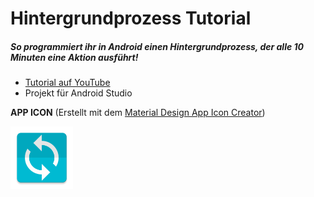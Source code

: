 # Hintergrundprozess Tutorial
##### So programmiert ihr in Android einen Hintergrundprozess, der alle 10 Minuten eine Aktion ausführt!

- <a href="https://youtu.be/6TDi2Nnczng" target="_blank" >Tutorial auf YouTube</a>
- Projekt für Android Studio

<b>APP ICON</b> (Erstellt mit dem <a href="http://romannurik.github.io/AndroidAssetStudio/icons-launcher.html" target="_blank" >Material Design App Icon Creator</a>)

<img src="/app/src/main/res/mipmap-xxxhdpi/ic_launcher.png" height="100px" />

